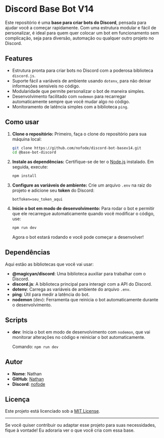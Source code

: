 # Discord Base Bot V14

Este repositório é uma **base para criar bots do Discord**, pensada para ajudar você a começar rapidamente. Com uma estrutura modular e fácil de personalizar, é ideal para quem quer colocar um bot em funcionamento sem complicação, seja para diversão, automação ou qualquer outro projeto no Discord.

## Features

- Estrutura pronta para criar bots no Discord com a poderosa biblioteca `discord.js`.
- Suporte fácil a variáveis de ambiente usando `dotenv`, para não deixar informações sensíveis no código.
- Modularidade que permite personalizar o bot de maneira simples.
- Desenvolvimento facilitado com `nodemon` para recarregar automaticamente sempre que você mudar algo no código.
- Monitoramento de latência simples com a biblioteca `ping`.

## Como usar

1. **Clone o repositório:**
   Primeiro, faça o clone do repositório para sua máquina local:
   ```bash
   git clone https://github.com/nofode/discord-bot-basev14.git
   cd @base-bot-discord
   ```

2. **Instale as dependências:**
   Certifique-se de ter o [Node.js](https://nodejs.org/) instalado. Em seguida, execute:
   ```bash
   npm install
   ```

3. **Configure as variáveis de ambiente:**
   Crie um arquivo `.env` na raiz do projeto e adicione seu **token** do Discord:
   ```
   botToken=seu_token_aqui
   ```

4. **Inicie o bot em modo de desenvolvimento:**
   Para rodar o bot e permitir que ele recarregue automaticamente quando você modificar o código, use:
   ```bash
   npm run dev
   ```

   Agora o bot estará rodando e você pode começar a desenvolver!

## Dependências

Aqui estão as bibliotecas que você vai usar:

- **@magicyan/discord**: Uma biblioteca auxiliar para trabalhar com o Discord.
- **discord.js**: A biblioteca principal para interagir com a API do Discord.
- **dotenv**: Carrega as variáveis de ambiente do arquivo `.env`.
- **ping**: Útil para medir a latência do bot.
- **nodemon** (dev): Ferramenta que reinicia o bot automaticamente durante o desenvolvimento.

## Scripts

- **dev**: Inicia o bot em modo de desenvolvimento com `nodemon`, que vai monitorar alterações no código e reiniciar o bot automaticamente.

  Comando: `npm run dev`

## Autor

- **Nome**: Nathan
- **GitHub**: [Nathan](https://github.com/nofode/)
- **Discord**: [nofode](https://discord.gg/login)

## Licença

Este projeto está licenciado sob a [MIT License](LICENSE).

---

Se você quiser contribuir ou adaptar esse projeto para suas necessidades, fique à vontade! Eu adoraria ver o que você cria com essa base.
